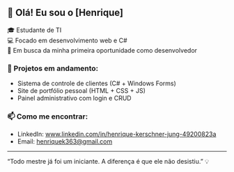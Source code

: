 ## 👋 Olá! Eu sou o [Henrique]

🎓 Estudante de TI  
💻 Focado em desenvolvimento web e C#  
🚀 Em busca da minha primeira oportunidade como desenvolvedor

### 🚧 Projetos em andamento:
- Sistema de controle de clientes (C# + Windows Forms)
- Site de portfólio pessoal (HTML + CSS + JS)
- Painel administrativo com login e CRUD

### 📫 Como me encontrar:
- LinkedIn: www.linkedin.com/in/henrique-kerschner-jung-49200823a
- Email: henriquek363@gmail.com

---
“Todo mestre já foi um iniciante. A diferença é que ele não desistiu.” 💡
